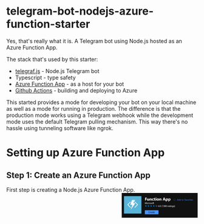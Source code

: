 # telegram-bot-nodejs-azure-function-starter

Yes, that's really what it is. A Telegram bot using Node.js hosted as an Azure Function App. 

The stack that's used by this starter: 
- [telegraf.js](https://telegraf.js.org/) - Node.js Telegram bot
- Typescript - type safety
- [Azure Function App](https://docs.microsoft.com/en-us/azure/azure-functions/) - as a host for your bot
- [Github Actions](https://github.com/features/actions) - building and deploying to Azure

This started provides a mode for developing your bot on your local machine as well as a mode for running in production. The difference is that the production mode works using a Telegram webhook while the development mode uses the default Telegram pulling mechanism. This way there's no hassle using tunneling software like ngrok. 

# Setting up Azure Function App
## Step 1: Create an Azure Function App
First step is creating a Node.js Azure Function App. 
<img src="/docs/create-function-app.jpg" alt="Create Azure Function App" align="right" width="200" />